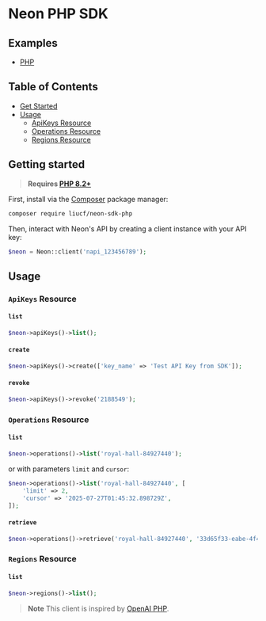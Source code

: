 # Neon PHP SDK

## Examples
- [PHP](example/README.md)

## Table of Contents
- [Get Started](#get-started)
- [Usage](#usage)
  - [ApiKeys Resource](#apikes-resource)
  - [Operations Resource](#operations-resource)
  - [Regions Resource](#regions-resource)



## Getting started

> **Requires [PHP 8.2+](https://php.net/releases/)**

First, install via the [Composer](https://getcomposer.org/) package manager:

```bash
composer require liucf/neon-sdk-php
```

Then, interact with Neon's API by creating a client instance with your API key:
```php
$neon = Neon::client('napi_123456789');
```
## Usage

### `ApiKeys` Resource

#### `list`
```php
$neon->apiKeys()->list();
```

#### `create`
```php
$neon->apiKeys()->create(['key_name' => 'Test API Key from SDK']);
```

#### `revoke`
```php
$neon->apiKeys()->revoke('2188549');
```

### `Operations` Resource
#### `list`
```php
$neon->operations()->list('royal-hall-84927440');
```

or with parameters `limit` and `cursor`:
```php
$neon->operations()->list('royal-hall-84927440', [
    'limit' => 2,
    'cursor' => '2025-07-27T01:45:32.898729Z',
]);
```

#### `retrieve`
```php
$neon->operations()->retrieve('royal-hall-84927440', '33d65f33-eabe-4f46-b945-123456789abc');
```


### `Regions` Resource

#### `list`
```php
$neon->regions()->list();
```

> **Note**
> This client is inspired by [OpenAI PHP](https://github.com/openai-php).
